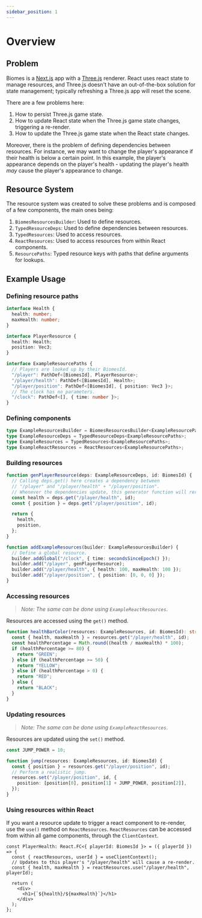 ```yaml
---
sidebar_position: 1
---
```


# Overview

## Problem

Biomes is a [Next.js](https://nextjs.org/) app with a [Three.js](https://threejs.org/) renderer.
React uses react state to manage resources, and Three.js doesn't have an out-of-the-box solution for state management;
typically refreshing a Three.js app will reset the scene.

There are a few problems here:

1. How to persist Three.js game state.
2. How to update React state when the Three.js game state changes, triggering a re-render.
3. How to update the Three.js game state when the React state changes.

Moreover, there is the problem of defining dependencies between resources. For instance, we may want to change
the player's appearance if their health is below a certain point. In this example, the player's appearance
depends on the player's health - updating the player's health _may_ cause the player's appearance to change.

## Resource System

The resource system was created to solve these problems and is composed of a few components, the main ones being:

1. `BiomesResourcesBuilder`: Used to define resources.
2. `TypedResourceDeps`: Used to define dependencies between resources.
3. `TypedResources`: Used to access resources.
4. `ReactResources`: Used to access resources from within React components.
5. `ResourcePaths`: Typed resource keys with paths that define arguments for lookups.

## Example Usage

### Defining resource paths

```typescript
interface Health {
  health: number;
  maxHealth: number;
}

interface PlayerResource {
  health: Health;
  position: Vec3;
}

interface ExampleResourcePaths {
  // Players are looked up by their BiomesId.
  "/player": PathDef<[BiomesId], PlayerResource>;
  "/player/health": PathDef<[BiomesId], Health>;
  "/player/position": PathDef<[BiomesId], { position: Vec3 }>;
  // The clock has no parameters.
  "/clock": PathDef<[], { time: number }>;
}
```

### Defining components

```ts
type ExampleResourcesBuilder = BiomesResourcesBuilder<ExampleResourcePaths>;
type ExampleResourceDeps = TypedResourceDeps<ExampleResourcePaths>;
type ExampleResources = TypedResources<ExampleResourcePaths>;
type ExampleReactResources = ReactResources<ExampleResourcePaths>;
```

### Building resources

```ts
function genPlayerResource(deps: ExampleResourceDeps, id: BiomesId) {
  // Calling deps.get() here creates a dependency between
  // "/player" and "/player/health" + "/player/position".
  // Whenever the dependencies update, this generator function will rerun.
  const health = deps.get("/player/health", id);
  const { position } = deps.get("/player/position", id);

  return {
    health,
    position,
  };
}

function addExampleResources(builder: ExampleResourcesBuilder) {
  // Define a global resource.
  builder.addGlobal("/clock", { time: secondsSinceEpoch() });
  builder.add("/player", genPlayerResource);
  builder.add("/player/health", { health: 100, maxHealth: 100 });
  builder.add("/player/position", { position: [0, 0, 0] });
}
```

### Accessing resources

> _Note: The same can be done using `ExampleReactResources`_.

Resources are accessed using the `get()` method.

```ts
function healthBarColor(resources: ExampleResources, id: BiomesId): string {
  const { health, maxHealth } = resources.get("/player/health", id);
  const healthPercentage = Math.round((health / maxHealth) * 100);
  if (healthPercentage >= 80) {
    return "GREEN";
  } else if (healthPercentage >= 50) {
    return "YELLOW";
  } else if (healthPercentage > 0) {
    return "RED";
  } else {
    return "BLACK";
  }
}
```

### Updating resources

> _Note: The same can be done using `ExampleReactResources`_.

Resources are updated using the `set()` method.

```ts
const JUMP_POWER = 10;

function jump(resources: ExampleResources, id: BiomesId) {
  const { position } = resources.get("/player/position", id);
  // Perform a realistic jump.
  resources.set("/player/position", id, {
    position: [position[0], position[1] + JUMP_POWER, position[2]],
  });
}
```

### Using resources within React

If you want a resource update to trigger a react component to re-render, use the `use()` method on
`ReactResources`. `ReactResources` can be accessed from within all game components, through the `ClientContext`.

```tsx
const PlayerHealth: React.FC<{ playerId: BiomesId }> = ({ playerId }) => {
  const { reactResources, userId } = useClientContext();
  // Updates to this player's "/player/health" will cause a re-render.
  const { health, maxHealth } = reactResources.use("/player/health", playerId);

  return (
    <div>
      <h1>{`${health}/${maxHealth}`}</h1>
    </div>
  );
};
```
